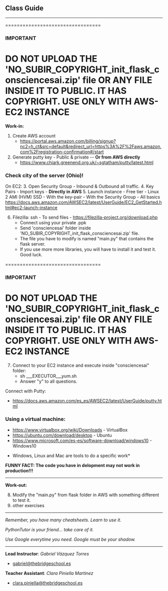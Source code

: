 ## **Class Guide**

---------

=================================
### IMPORTANT
**DO NOT UPLOAD THE 'NO_SUBIR_COPYRIGHT_init_flask_consciencesai.zip' file OR ANY FILE INSIDE IT TO PUBLIC. IT HAS COPYRIGHT. USE ONLY WITH AWS-EC2 INSTANCE** 
=================================

**Work-in:**

1. Create AWS account
    - https://portal.aws.amazon.com/billing/signup?nc2=h_ct&src=default&redirect_url=https%3A%2F%2Faws.amazon.com%2Fregistration-confirmation#/start
2. Generate putty key - Public & private  -- **Or from AWS directly**
    - https://www.chiark.greenend.org.uk/~sgtatham/putty/latest.html

### Check city of the server (Ohio)!
On EC2:
3. Open Security Group - Inbound & Outbound all traffic. 
4. Key Pairs - Import keys - **Directly in AWS** 
5. Launch instance - Free tier -  Linux 2 AMI (HVM) SSD
    - With the key-pair
    - With the Security Group
    - All basics
    https://docs.aws.amazon.com/AWSEC2/latest/UserGuide/EC2_GetStarted.html#ec2-launch-instance

6. Filezilla: ssh - To send files - https://filezilla-project.org/download.php
    - Connect using your private .ppk
    - Send 'consciencesai' folder inside 'NO_SUBIR_COPYRIGHT_init_flask_consciencesai.zip' file. 
    - The file you have to modify is named "main.py" that contains the flask server. 
    - If you use more more libraries, you will have to install it and test it. Good luck.

=================================
### IMPORTANT
**DO NOT UPLOAD THE 'NO_SUBIR_COPYRIGHT_init_flask_consciencesai.zip' file OR ANY FILE INSIDE IT TO PUBLIC. IT HAS COPYRIGHT. USE ONLY WITH AWS-EC2 INSTANCE** 
=================================

7. Connect to your EC2 instance and execute inside "consciencesai" folder:
    - sh ___EXECUTOR___yum.sh
    - Answer "y" to all questions.


Connect with Putty:
- https://docs.aws.amazon.com/es_es/AWSEC2/latest/UserGuide/putty.html

### Using a virtual machine:

- https://www.virtualbox.org/wiki/Downloads - VirtualBox
- https://ubuntu.com/download/desktop - Ubuntu
- https://www.microsoft.com/es-es/software-download/windows10 - Windows10

* Windows, Linux and Mac are tools to do a specific work* 

**FUNNY FACT: The code you have in delopment may not work in production!!!**


---------

**Work-out:**

8. Modify the "main.py" from flask folder in AWS with something different to test it.
9. other exercises
---------

*Remember, you have many cheatsheets. Learn to use it.*

*PythonTutor is your friend... take care of it.*

*Use Google everytime you need. Google must be your shadow.*

---------

**Lead Instructor**: *Gabriel Vázquez Torres*

- gabriel@thebridgeschool.es

**Teacher Assistant**: *Clara Piniella Martinez*

- clara.piniella@thebridgeschool.es